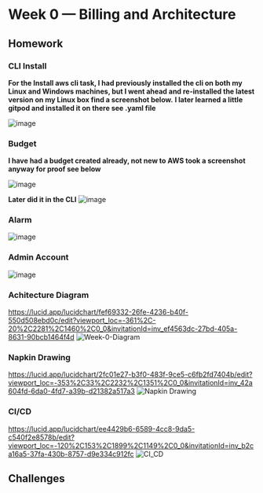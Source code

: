 # Week 0 — Billing and Architecture

## Homework

### CLI Install
**For the Install aws cli task, I had previously installed the cli on both my Linux and Windows machines, but I went ahead and re-installed the latest version on my Linux box find a screenshot below.**  **I later learned a little gitpod and installed it on there see .yaml file**

![image](https://user-images.githubusercontent.com/100949697/219178493-48509798-99ed-46cb-92d2-90f7d2c0f361.png)
 
 ### Budget
 **I have had a budget created already, not new to AWS took a screenshot anyway for proof see below**
 
 ![image](https://user-images.githubusercontent.com/100949697/219216777-eaa5d55a-11ae-46ef-be1e-a64cfc9496d5.png)
 
**Later did it in the CLI**
![image](https://user-images.githubusercontent.com/100949697/219805851-a17530dd-e872-42f3-8183-2a521ff1df6d.png)

 ### Alarm
 ![image](https://user-images.githubusercontent.com/100949697/219220384-9057b4f8-c4f4-4302-b422-3d66e125d8f6.png)
 
 ### Admin Account
 ![image](https://user-images.githubusercontent.com/100949697/219221231-c21a34a6-6f5e-4199-8ab7-489d51127b76.png)



### Achitecture Diagram
https://lucid.app/lucidchart/fef69332-26fe-4236-b40f-550d508ebd0c/edit?viewport_loc=-361%2C-20%2C2281%2C1460%2C0_0&invitationId=inv_ef4563dc-27bd-405a-8631-90bcb1464f4d 
![Week-0-Diagram](https://user-images.githubusercontent.com/100949697/218834364-dd336684-27bb-43e2-aa26-aef46e96a6bb.jpeg)


### Napkin Drawing
https://lucid.app/lucidchart/2fc01e27-b3f0-483f-9ce5-c6fb2fd7404b/edit?viewport_loc=-353%2C33%2C2232%2C1351%2C0_0&invitationId=inv_42a604fd-6da0-4fd7-a39b-d21382a517a3
![Napkin Drawing](https://user-images.githubusercontent.com/100949697/218839571-5fa34200-478f-4a39-b9e7-a706443ad81a.jpeg)

### CI/CD
https://lucid.app/lucidchart/ee4429b6-6589-4cc8-9da5-c540f2e8578b/edit?viewport_loc=-120%2C153%2C1899%2C1149%2C0_0&invitationId=inv_b2ca16a5-37fa-430b-8757-d9e334c912fc
![CI_CD](https://user-images.githubusercontent.com/100949697/218853561-7f63df95-a1bf-4ff5-8fd4-dc4b33919688.jpeg)


## Challenges

